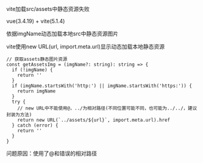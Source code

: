 vite加载src/assets中静态资源失败

vue(3.4.19) + vite(5.1.4)

依据imgName动态加载本地src中静态资源图片 <img :src="getAssetsImg(imgName)" />

vite使用new URL(url, import.meta.url)显示动态加载本地静态资源

  ```
  // 获取assets静态图片资源
  const getAssetsImg = (imgName?: string): string => {
    if (!imgName) {
      return ''
    }
    if (imgName.startsWith('http:') || imgName.startsWith('https:')) {
      return imgName
    }
    try {
      // new URL中不能使用@，../为相对路径(不同位置可能不同，也可能为../../，建议封装为方法)
      return new URL(`../assets/${url}`, import.meta.url).href
    } catch (error) {
      return ''
    }
  }
  ```

问题原因：使用了@和错误的相对路径